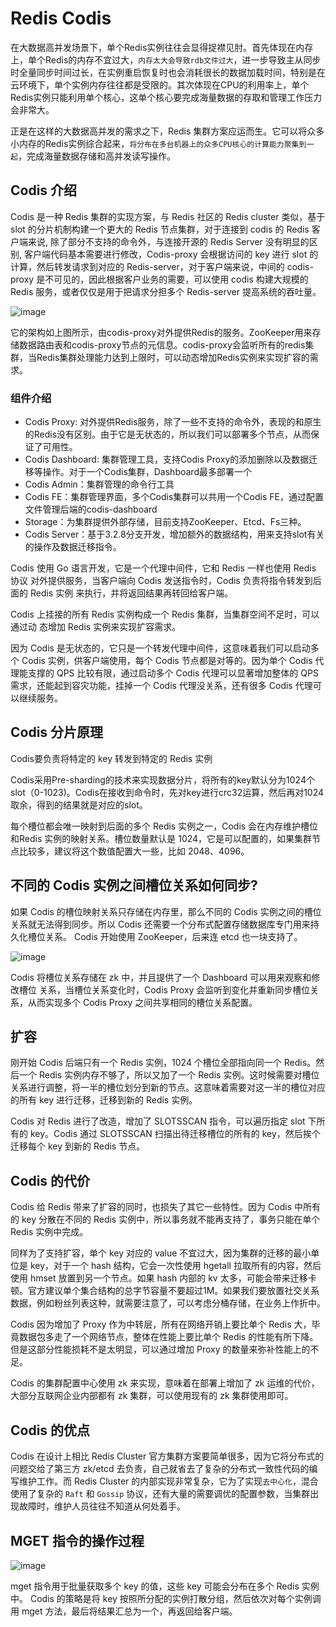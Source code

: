 # Redis Codis

在大数据高并发场景下，单个Redis实例往往会显得捉襟见肘。首先体现在内存上，单个Redis的内存不宜过大，`内存太大会导致rdb文件过大`，进一步导致主从同步时全量同步时间过长，在实例重启恢复时也会消耗很长的数据加载时间，特别是在云环境下，单个实例内存往往都是受限的。其次体现在CPU的利用率上，单个Redis实例只能利用单个核心，这单个核心要完成海量数据的存取和管理工作压力会非常大。

正是在这样的大数据高并发的需求之下，Redis 集群方案应运而生。它可以将众多小内存的Redis实例综合起来，`将分布在多台机器上的众多CPU核心的计算能力聚集到一起`，完成海量数据存储和高并发读写操作。

## Codis 介绍
Codis 是一种 Redis 集群的实现方案，与 Redis 社区的 Redis cluster 类似，基于 slot 的分片机制构建一个更大的 Redis 节点集群，对于连接到 codis 的 Redis 客户端来说, 除了部分不支持的命令外，与连接开源的 Redis Server 没有明显的区别, 客户端代码基本需要进行修改，Codis-proxy 会根据访问的 key 进行 slot 的计算，然后转发请求到对应的 Redis-server，对于客户端来说，中间的 codis-proxy 是不可见的，因此根据客户业务的需要，可以使用 codis 构建大规模的 Redis 服务，或者仅仅是用于把请求分担多个 Redis-server 提高系统的吞吐量。

![image](https://user-images.githubusercontent.com/34932312/71149408-646d0c00-2269-11ea-803c-dafbe3b7722a.png)

它的架构如上图所示，由codis-proxy对外提供Redis的服务。ZooKeeper用来存储数据路由表和codis-proxy节点的元信息。codis-proxy会监听所有的redis集群，当Redis集群处理能力达到上限时，可以动态增加Redis实例来实现扩容的需求。

### 组件介绍
- Codis Proxy: 对外提供Redis服务，除了一些不支持的命令外，表现的和原生的Redis没有区别。由于它是无状态的，所以我们可以部署多个节点，从而保证了可用性。
- Codis Dashboard: 集群管理工具，支持Codis Proxy的添加删除以及数据迁移等操作。对于一个Codis集群，Dashboard最多部署一个
- Codis Admin：集群管理的命令行工具
- Codis FE：集群管理界面，多个Codis集群可以共用一个Codis FE，通过配置文件管理后端的codis-dashboard
- Storage：为集群提供外部存储，目前支持ZooKeeper、Etcd、Fs三种。
- Codis Server：基于3.2.8分支开发，增加额外的数据结构，用来支持slot有关的操作及数据迁移指令。

Codis 使用 Go 语言开发，它是一个代理中间件，它和 Redis 一样也使用 Redis 协议 对外提供服务，当客户端向 Codis 发送指令时，Codis 负责将指令转发到后面的 Redis 实例 来执行，并将返回结果再转回给客户端。

Codis 上挂接的所有 Redis 实例构成一个 Redis 集群，当集群空间不足时，可以通过动 态增加 Redis 实例来实现扩容需求。

因为 Codis 是无状态的，它只是一个转发代理中间件，这意味着我们可以启动多个 Codis 实例，供客户端使用，每个 Codis 节点都是对等的。因为单个 Codis 代理能支撑的 QPS 比较有限，通过启动多个 Codis 代理可以显著增加整体的 QPS 需求，还能起到容灾功能，挂掉一个 Codis 代理没关系，还有很多 Codis 代理可以继续服务。

## Codis 分片原理
Codis要负责将特定的 key 转发到特定的 Redis 实例

Codis采用Pre-sharding的技术来实现数据分片，将所有的key默认分为1024个slot（0-1023)。Codis在接收到命令时，先对key进行crc32运算，然后再对1024取余，得到的结果就是对应的slot。

每个槽位都会唯一映射到后面的多个 Redis 实例之一，Codis 会在内存维护槽位和Redis 实例的映射关系。槽位数量默认是 1024，它是可以配置的，如果集群节点比较多，建议将这个数值配置大一些，比如 2048、4096。

## 不同的 Codis 实例之间槽位关系如何同步?
如果 Codis 的槽位映射关系只存储在内存里，那么不同的 Codis 实例之间的槽位关系就无法得到同步。所以 Codis 还需要一个分布式配置存储数据库专门用来持久化槽位关系。 Codis 开始使用 ZooKeeper，后来连 etcd 也一块支持了。

![image](https://user-images.githubusercontent.com/34932312/71152728-2f18ec00-2272-11ea-9956-cbbf401b0b40.png)

Codis 将槽位关系存储在 zk 中，并且提供了一个 Dashboard 可以用来观察和修改槽位 关系，当槽位关系变化时，Codis Proxy 会监听到变化并重新同步槽位关系，从而实现多个 Codis Proxy 之间共享相同的槽位关系配置。

## 扩容
刚开始 Codis 后端只有一个 Redis 实例，1024 个槽位全部指向同一个 Redis。然后一个 Redis 实例内存不够了，所以又加了一个 Redis 实例。这时候需要对槽位关系进行调整，将一半的槽位划分到新的节点。这意味着需要对这一半的槽位对应的所有 key 进行迁移，迁移到新的 Redis 实例。

Codis 对 Redis 进行了改造，增加了 SLOTSSCAN 指令，可以遍历指定 slot 下所有的 key。Codis 通过 SLOTSSCAN 扫描出待迁移槽位的所有的 key，然后挨个迁移每个 key 到新的 Redis 节点。

## Codis 的代价
Codis 给 Redis 带来了扩容的同时，也损失了其它一些特性。因为 Codis 中所有的 key 分散在不同的 Redis 实例中，所以事务就不能再支持了，事务只能在单个 Redis 实例中完成。

同样为了支持扩容，单个 key 对应的 value 不宜过大，因为集群的迁移的最小单位是 key，对于一个 hash 结构，它会一次性使用 hgetall 拉取所有的内容，然后使用 hmset 放置到另一个节点。如果 hash 内部的 kv 太多，可能会带来迁移卡顿。官方建议单个集合结构的总字节容量不要超过1M。如果我们要放置社交关系数据，例如粉丝列表这种，就需要注意了，可以考虑分桶存储，在业务上作折中。

Codis 因为增加了 Proxy 作为中转层，所有在网络开销上要比单个 Redis 大，毕竟数据包多走了一个网络节点，整体在性能上要比单个 Redis 的性能有所下降。但是这部分性能损耗不是太明显，可以通过增加 Proxy 的数量来弥补性能上的不足。

Codis 的集群配置中心使用 zk 来实现，意味着在部署上增加了 zk 运维的代价，大部分互联网企业内部都有 zk 集群，可以使用现有的 zk 集群使用即可。

## Codis 的优点
Codis 在设计上相比 Redis Cluster 官方集群方案要简单很多，因为它将分布式的问题交给了第三方 zk/etcd 去负责，自己就省去了复杂的分布式一致性代码的编写维护工作。而 Redis Cluster 的内部实现非常复杂，它为了实现`去中心化`，混合使用了复杂的 `Raft` 和 `Gossip` 协议，还有大量的需要调优的配置参数，当集群出现故障时，维护人员往往不知道从何处着手。

## MGET 指令的操作过程
![image](https://user-images.githubusercontent.com/34932312/71334468-583ec280-2579-11ea-9504-0db6f5a0f11e.png)

mget 指令用于批量获取多个 key 的值，这些 key 可能会分布在多个 Redis 实例中。 Codis 的策略是将 key 按照所分配的实例打散分组，然后依次对每个实例调用 mget 方法，最后将结果汇总为一个，再返回给客户端。


